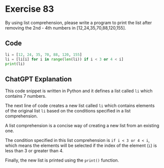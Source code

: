 # Exercise 83
By using list comprehension, please write a program to print the list after removing the 2nd - 4th numbers in [12,24,35,70,88,120,155].

## Code
```python
li = [12, 24, 35, 70, 88, 120, 155]
li = [li[i] for i in range(len(li)) if i < 3 or 4 < i]
print(li)
```

## ChatGPT Explanation
This code snippet is written in Python and it defines a list called `li` which contains 7 numbers.

The next line of code creates a new list called `li` which contains elements of the original list `li` based on the conditions specified in a list comprehension.

A list comprehension is a concise way of creating a new list from an existing one.

The condition specified in this list comprehension is `if i < 3 or 4 < i`, which means the elements will be selected if the index of the element (`i`) is less than 3 or greater than 4.

Finally, the new list is printed using the `print()` function.